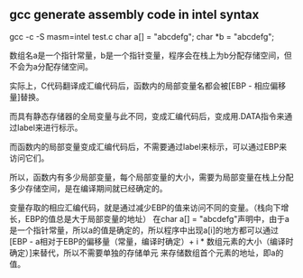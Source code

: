 ## gcc generate assembly code in intel syntax

gcc -c -S masm=intel test.c
char a[] = "abcdefg";
char *b = "abcdefg";

数组名a是一个指针常量，b是一个指针变量，程序会在栈上为b分配存储空间，但不会为a分配存储空间。

实际上，C代码翻译成汇编代码后，函数内的局部变量名都会被[EBP - 相应偏移量]替换。

而具有静态存储器的全局变量与此不同，变成汇编代码后，变成用.DATA指令来通过label来进行标示。

而函数内的局部变量变成汇编代码后，不需要通过label来标示，可以通过EBP来访问它们。

所以，函数内有多少局部变量，每个局部变量的大小，需要为局部变量在栈上分配多少存储空间，是在编译期间就已经确定的。

变量存取的相应汇编代码，就是通过减少EBP的值来访问不同的变量。（栈向下增长，EBP的值总是大于局部变量的地址）
在char a[] = "abcdefg"声明中，由于a是一个指针常量，所以a的值是确定的，所以程序中出现a[i]的地方都可以通过
[EBP - a相对于EBP的偏移量（常量，编译时确定）+ i * 数组元素的大小（编译时确定）]来替代，所以不需要单独的存储单元
来存储数组首个元素的地址，即a的值。

